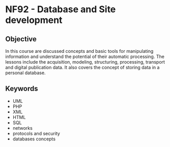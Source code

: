 # NF92 - Database and Site development

## Objective
In this course are discussed concepts and basic tools for manipulating information and understand the potential of their automatic processing. The lessons include the acquisition, modeling, structuring, processing, transport and digital publication data. It also covers the concept of storing data in a personal database.

## Keywords
  * UML
  * PHP
  * XML
  * HTML
  * SQL
  * networks
  * protocols and security
  * databases concepts
